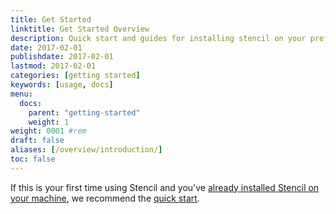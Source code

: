 ```yaml
---
title: Get Started
linktitle: Get Started Overview
description: Quick start and guides for installing stencil on your preferred operating system.
date: 2017-02-01
publishdate: 2017-02-01
lastmod: 2017-02-01
categories: [getting started]
keywords: [usage, docs]
menu:
  docs:
    parent: "getting-started"
    weight: 1
weight: 0001 #rem
draft: false
aliases: [/overview/introduction/]
toc: false
---
```


If this is your first time using Stencil and you've [already installed Stencil on your machine][installed], we recommend the [quick start][].

[installed]: /stencil/getting-started/installing/
[quick start]: /stencil/getting-started/quick-start/
